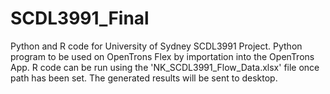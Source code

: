 # SCDL3991_Final
Python and R code for University of Sydney SCDL3991 Project. 
Python program to be used on OpenTrons Flex by importation into the OpenTrons App.
R code can be run using the 'NK_SCDL3991_Flow_Data.xlsx' file once path has been set. The generated results will be sent to desktop.
